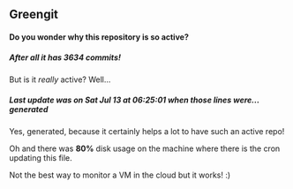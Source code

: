 ## Greengit

#### Do you wonder why this repository is so active?

##### After all it has 3634 commits!

But is it *really* active? Well...

##### Last update was on Sat Jul 13 at 06:25:01 when those lines were... generated

Yes, generated, because it certainly helps a lot to have such an active repo!

Oh and there was **80%** disk usage on the machine
where there is the cron updating this file.

Not the best way to monitor a VM in the cloud but it works! :)
